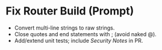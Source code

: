 ﻿# Fix Router Build (Prompt)
- Convert multi-line strings to raw strings.
- Close quotes and end statements with ; (avoid naked @).
- Add/extend unit tests; include *Security Notes* in PR.
